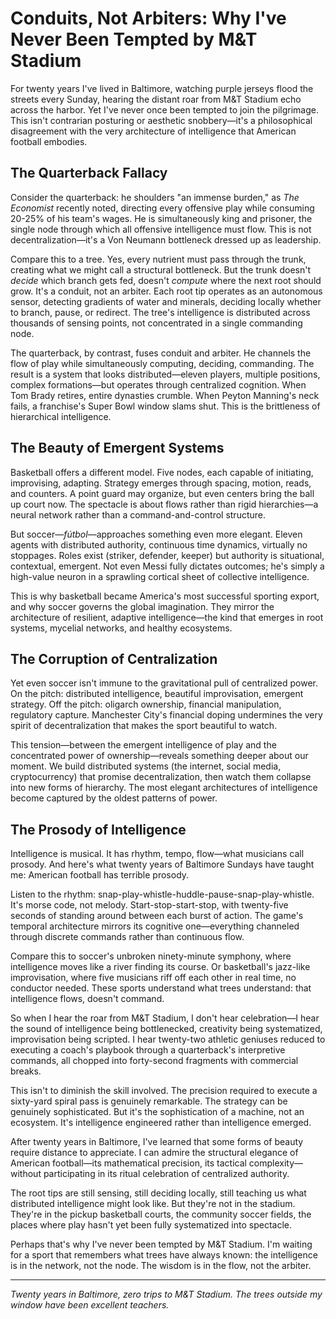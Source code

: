 # Conduits, Not Arbiters: Why I've Never Been Tempted by M&T Stadium

For twenty years I've lived in Baltimore, watching purple jerseys flood the streets every Sunday, hearing the distant roar from M&T Stadium echo across the harbor. Yet I've never once been tempted to join the pilgrimage. This isn't contrarian posturing or aesthetic snobbery—it's a philosophical disagreement with the very architecture of intelligence that American football embodies.

## The Quarterback Fallacy

Consider the quarterback: he shoulders "an immense burden," as *The Economist* recently noted, directing every offensive play while consuming 20-25% of his team's wages. He is simultaneously king and prisoner, the single node through which all offensive intelligence must flow. This is not decentralization—it's a Von Neumann bottleneck dressed up as leadership.

Compare this to a tree. Yes, every nutrient must pass through the trunk, creating what we might call a structural bottleneck. But the trunk doesn't *decide* which branch gets fed, doesn't *compute* where the next root should grow. It's a conduit, not an arbiter. Each root tip operates as an autonomous sensor, detecting gradients of water and minerals, deciding locally whether to branch, pause, or redirect. The tree's intelligence is distributed across thousands of sensing points, not concentrated in a single commanding node.

The quarterback, by contrast, fuses conduit and arbiter. He channels the flow of play while simultaneously computing, deciding, commanding. The result is a system that looks distributed—eleven players, multiple positions, complex formations—but operates through centralized cognition. When Tom Brady retires, entire dynasties crumble. When Peyton Manning's neck fails, a franchise's Super Bowl window slams shut. This is the brittleness of hierarchical intelligence.

## The Beauty of Emergent Systems

Basketball offers a different model. Five nodes, each capable of initiating, improvising, adapting. Strategy emerges through spacing, motion, reads, and counters. A point guard may organize, but even centers bring the ball up court now. The spectacle is about flows rather than rigid hierarchies—a neural network rather than a command-and-control structure.

But soccer—*fútbol*—approaches something even more elegant. Eleven agents with distributed authority, continuous time dynamics, virtually no stoppages. Roles exist (striker, defender, keeper) but authority is situational, contextual, emergent. Not even Messi fully dictates outcomes; he's simply a high-value neuron in a sprawling cortical sheet of collective intelligence.

This is why basketball became America's most successful sporting export, and why soccer governs the global imagination. They mirror the architecture of resilient, adaptive intelligence—the kind that emerges in root systems, mycelial networks, and healthy ecosystems.

## The Corruption of Centralization

Yet even soccer isn't immune to the gravitational pull of centralized power. On the pitch: distributed intelligence, beautiful improvisation, emergent strategy. Off the pitch: oligarch ownership, financial manipulation, regulatory capture. Manchester City's financial doping undermines the very spirit of decentralization that makes the sport beautiful to watch.

This tension—between the emergent intelligence of play and the concentrated power of ownership—reveals something deeper about our moment. We build distributed systems (the internet, social media, cryptocurrency) that promise decentralization, then watch them collapse into new forms of hierarchy. The most elegant architectures of intelligence become captured by the oldest patterns of power.

## The Prosody of Intelligence

Intelligence is musical. It has rhythm, tempo, flow—what musicians call prosody. And here's what twenty years of Baltimore Sundays have taught me: American football has terrible prosody.

Listen to the rhythm: snap-play-whistle-huddle-pause-snap-play-whistle. It's morse code, not melody. Start-stop-start-stop, with twenty-five seconds of standing around between each burst of action. The game's temporal architecture mirrors its cognitive one—everything channeled through discrete commands rather than continuous flow.

Compare this to soccer's unbroken ninety-minute symphony, where intelligence moves like a river finding its course. Or basketball's jazz-like improvisation, where five musicians riff off each other in real time, no conductor needed. These sports understand what trees understand: that intelligence flows, doesn't command.

So when I hear the roar from M&T Stadium, I don't hear celebration—I hear the sound of intelligence being bottlenecked, creativity being systematized, improvisation being scripted. I hear twenty-two athletic geniuses reduced to executing a coach's playbook through a quarterback's interpretive commands, all chopped into forty-second fragments with commercial breaks.

This isn't to diminish the skill involved. The precision required to execute a sixty-yard spiral pass is genuinely remarkable. The strategy can be genuinely sophisticated. But it's the sophistication of a machine, not an ecosystem. It's intelligence engineered rather than intelligence emerged.

After twenty years in Baltimore, I've learned that some forms of beauty require distance to appreciate. I can admire the structural elegance of American football—its mathematical precision, its tactical complexity—without participating in its ritual celebration of centralized authority.

The root tips are still sensing, still deciding locally, still teaching us what distributed intelligence might look like. But they're not in the stadium. They're in the pickup basketball courts, the community soccer fields, the places where play hasn't yet been fully systematized into spectacle.

Perhaps that's why I've never been tempted by M&T Stadium. I'm waiting for a sport that remembers what trees have always known: the intelligence is in the network, not the node. The wisdom is in the flow, not the arbiter.

---

*Twenty years in Baltimore, zero trips to M&T Stadium. The trees outside my window have been excellent teachers.*
